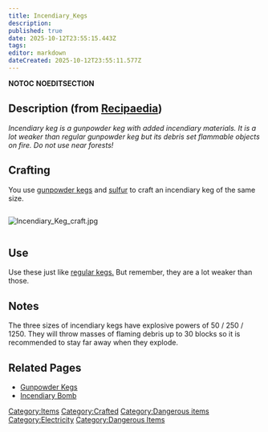```yaml
---
title: Incendiary_Kegs
description: 
published: true
date: 2025-10-12T23:55:15.443Z
tags: 
editor: markdown
dateCreated: 2025-10-12T23:55:11.577Z
---
```


__NOTOC__ __NOEDITSECTION__

## Description (from [Recipaedia](.. "wikilink"))

*Incendiary keg is a gunpowder keg with added incendiary materials. It
is a lot weaker than regular gunpowder keg but its debris set flammable
objects on fire. Do not use near forests\!*

## Crafting

You use [gunpowder kegs](Gunpowder_Kegs.md "wikilink") and
[sulfur](../Minerals/Sulfur_Chunk.md "wikilink") to craft an incendiary keg of the same
size.

<div style="overflow:hidden">

![Incendiary_Keg_craft.jpg](Incendiary_Keg_craft.jpg
"Incendiary_Keg_craft.jpg")

</div>

## Use

Use these just like [regular kegs.](Gunpowder_Kegs.md "wikilink") But
remember, they are a lot weaker than those.

## Notes

The three sizes of incendiary kegs have explosive powers of 50 / 250 /
1250. They will throw masses of flaming debris up to 30 blocks so it is
recommended to stay far away when they explode.

## Related Pages

  - [Gunpowder Kegs](Gunpowder_Kegs.md "wikilink")
  - [Incendiary Bomb](../Weapons/Incendiary_Bomb.md "wikilink")

[Category:Items](Category:Items "wikilink")
[Category:Crafted](Category:Crafted "wikilink") [Category:Dangerous
items](Category:Dangerous_items "wikilink")
[Category:Electricity](Category:Electricity "wikilink")
[Category:Dangerous Items](Category:Dangerous_Items "wikilink")